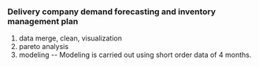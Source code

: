 ### Delivery company demand forecasting and inventory management plan
1. data merge, clean, visualization
2. pareto analysis
3. modeling
-- Modeling is carried out using short order data of 4 months.
